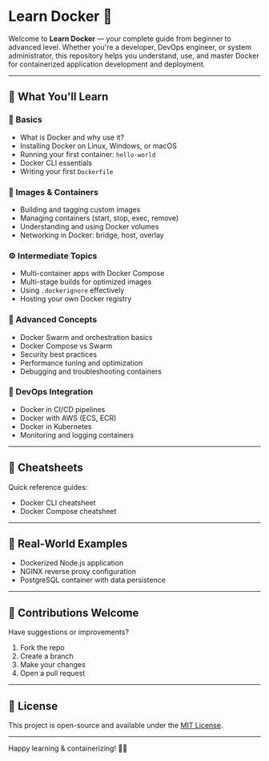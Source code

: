 # Learn Docker 🐳

Welcome to **Learn Docker** — your complete guide from beginner to advanced level. Whether you're a developer, DevOps engineer, or system administrator, this repository helps you understand, use, and master Docker for containerized application development and deployment.

---

## 📘 What You'll Learn

### 🔰 Basics
- What is Docker and why use it?
- Installing Docker on Linux, Windows, or macOS
- Running your first container: `hello-world`
- Docker CLI essentials
- Writing your first `Dockerfile`

### 🧱 Images & Containers
- Building and tagging custom images
- Managing containers (start, stop, exec, remove)
- Understanding and using Docker volumes
- Networking in Docker: bridge, host, overlay

### ⚙️ Intermediate Topics
- Multi-container apps with Docker Compose
- Multi-stage builds for optimized images
- Using `.dockerignore` effectively
- Hosting your own Docker registry

### 🚀 Advanced Concepts
- Docker Swarm and orchestration basics
- Docker Compose vs Swarm
- Security best practices
- Performance tuning and optimization
- Debugging and troubleshooting containers

### 🔧 DevOps Integration
- Docker in CI/CD pipelines
- Docker with AWS (ECS, ECR)
- Docker in Kubernetes
- Monitoring and logging containers

---

## 📄 Cheatsheets

Quick reference guides:
- Docker CLI cheatsheet
- Docker Compose cheatsheet

---

## 🧪 Real-World Examples

- Dockerized Node.js application
- NGINX reverse proxy configuration
- PostgreSQL container with data persistence

---

## 🙌 Contributions Welcome

Have suggestions or improvements?

1. Fork the repo  
2. Create a branch  
3. Make your changes  
4. Open a pull request  

---

## 📜 License

This project is open-source and available under the [MIT License](LICENSE).

---

Happy learning & containerizing! 🚀🐳
